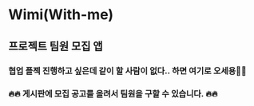 # Wimi(With-me)
## 프로젝트 팀원 모집 앱
### 협업 플젝 진행하고 싶은데 같이 할 사람이 없다.. 하면 여기로 오세용👋👋
### 🔥🔥 게시판에 모집 공고를 올려서 팀원을 구할 수 있습니다. 🔥🔥
